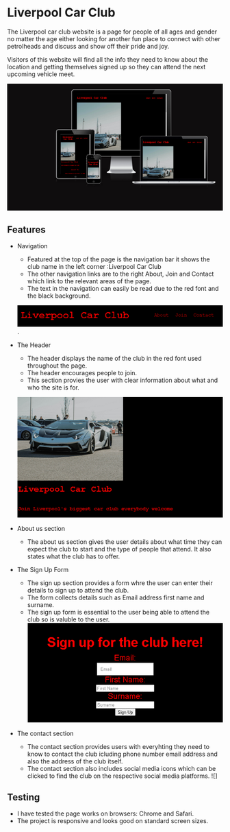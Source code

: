 # Liverpool Car Club

The Liverpool car club website is a page for people of all ages and gender no matter the age either looking for another fun place to connect with other petrolheads and discuss and show off their pride and joy.

Visitors of this website will find all the info they need to know about the location and getting themselves signed up so they can attend the next upcoming vehicle meet.

![amiresponsive preview](assets/images/preview_of_web_page.png)

## Features
* Navigation
   + Featured at the top of the page is the navigation bar it shows the club name in the left corner :Liverpool Car Club
   + The other navigation links are to the right About, Join and Contact which link to the relevant areas of the page.
   + The text in the navigation can easily be read due to the red font and the black background.

   ![navbar screenshot](assets/images/lcc_navbar.png).

* The Header
   + The header displays the name of the club in the red font used throughout the page.
   + The header encourages people to join.
   + This section provies the user with clear information about what and who the site is for.

   ![header info screenshot](assets/images/Picture_header_LCC.png)

* About us section 
   + The about us section gives the user details about what time they can expect the club to start and the type of people that attend. It also states what the club has to offer.

* The Sign Up Form
   + The sign up section provides a form whre the user can enter their details to sign up to attend the club.
   + The form collects details such as Email address first name and surname.
   + The sign up form is essential to the user being able to attend the club so is valuble to the user.
   ![Sign up form screenshot](assets/images/Sign_up_form_LCC.png)

* The contact section
   + The contact section provides users with everyhting they need to know to contact the club icluding phone number email address and also the address of the club itself.
   + The contact section also includes social media icons which can be clicked to find the club on the respective social media platforms.
![]

## Testing
* I have tested the page works on browsers: Chrome and Safari.
* The project is responsive and looks good on standard screen sizes.

